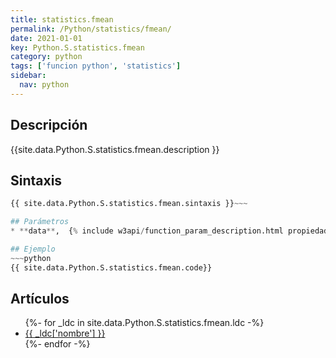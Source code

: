 ```yaml
---
title: statistics.fmean
permalink: /Python/statistics/fmean/
date: 2021-01-01
key: Python.S.statistics.fmean
category: python
tags: ['funcion python', 'statistics']
sidebar: 
  nav: python
---
```


## Descripción
{{site.data.Python.S.statistics.fmean.description }}

## Sintaxis
~~~python
{{ site.data.Python.S.statistics.fmean.sintaxis }}~~~

## Parámetros
* **data**,  {% include w3api/function_param_description.html propiedad=site.data.Python.S.statistics.fmean valor="data" %}

## Ejemplo
~~~python
{{ site.data.Python.S.statistics.fmean.code}}
~~~

## Artículos
<ul>
{%- for _ldc in site.data.Python.S.statistics.fmean.ldc -%}
   <li>
       <a href="{{_ldc['url'] }}">{{ _ldc['nombre'] }}</a>
   </li>
{%- endfor -%}
</ul>
